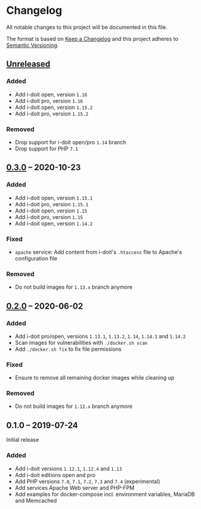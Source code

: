 # Changelog

All notable changes to this project will be documented in this file.

The format is based on [Keep a Changelog](https://keepachangelog.com/en/1.0.0/)
and this project adheres to [Semantic Versioning](https://semver.org/spec/v2.0.0.html).

## [Unreleased][]

### Added

-   Add i-doit open, version `1.16`
-   Add i-doit pro, version `1.16`
-   Add i-doit open, version `1.15.2`
-   Add i-doit pro, version `1.15.2`

### Removed

-   Drop support for i-doit open/pro `1.14` branch
-   Drop support for PHP `7.1`

## [0.3.0][] – 2020-10-23

### Added

-   Add i-doit open, version `1.15.1`
-   Add i-doit pro, version `1.15.1`
-   Add i-doit open, version `1.15`
-   Add i-doit pro, version `1.15`
-   Add i-doit open, version `1.14.2`

### Fixed

-   `apache` service: Add content from i-doit's `.htaccess` file to Apache's configuration file

### Removed

-   Do not build images for `1.13.x` branch anymore

## [0.2.0][] – 2020-06-02

### Added

-   Add i-doit pro/open, versions `1.13.1`, `1.13.2`, `1.14`, `1.14.1` and `1.14.2`
-   Scan images for vulnerabilities with `./docker.sh scan`
-   Add `./docker.sh fix` to fix file permissions

### Fixed

-   Ensure to remove all remaining docker images while cleaning up

### Removed

-   Do not build images for `1.12.x` branch anymore

## 0.1.0 – 2019-07-24

Initial release

### Added

-   Add i-doit versions `1.12.1`, `1.12.4` and `1.13`
-   Add i-doit editions open and pro
-   Add PHP versions `7.0`, `7.1`, `7.2`, `7.3` and `7.4` (experimental)
-   Add services Apache Web server and PHP-FPM
-   Add examples for docker-compose incl. environment variables, MariaDB and Memcached

[Unreleased]: https://github.com/bheisig/i-doit-docker/compare/v0.3.0...HEAD
[0.3.0]: https://github.com/bheisig/i-doit-docker/compare/v0.2.0...v0.3.0
[0.2.0]: https://github.com/bheisig/i-doit-docker/compare/v0.1.0...v0.2.0
